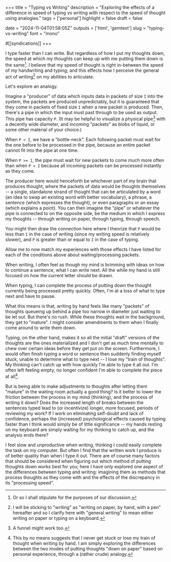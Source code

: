 +++
title = "Typing vs Writing"
description = "Exploring the effects of a difference in speed of typing vs writing with respect to the speed of thought using analogies."
tags = ['personal']
highlight = false
draft = false

date = "2024-11-04T01:58:05Z"
outputs = ['html', 'gemtext']
slug = "typing-vs-writing"
font = "mono"

#[[syndications]]
+++

I type faster than I can write. But regardless of how I put my thoughts down, the speed at which my thoughts can keep up with me putting them down is the same[^speed]. I believe that my speed of thought is right in-between the speed of my handwriting and typing; and this effects how I perceive the general act of writing[^writing] on my abilities to articulate.

[^speed]: Or so I shall stipulate for the purposes of our discussion.
[^writing]: I will  be sticking to "writing" as "writing on paper, by hand, with a pen" hereafter and so I clarify here with "general writing" to mean either writing on paper or typing on a keyboard.

Let's explore an analogy.

Imagine a "producer" of data which inputs data in packets of size `I` into the system, the packets are produced unpredictably, but it is guaranteed that they come in packets of fixed size `I` when a new packet is produced. Then, there's a pipe in which the input must past through to be used as output. This pipe has capacity `P`. (It may be helpful to visualize a physical pipe[^pipe] with a decently wide diameter, and incoming "packets" as blobs of liquid, or some other material of your choice.)

[^pipe]: A funnel might work too.

When `P < I`, we have a "bottle-neck". Each following packet must wait for the one before to be processed in the pipe, because an entire packet cannot fit into the pipe at one time.

When `P >= I`, the pipe must wait for new packets to come much more often than when `P < I` because all incoming packets can be processed instantly as they come.

The producer here would henceforth be whichever part of my brain that produces thought, where the packets of data would be thoughts themselves -- a single, standalone strand of thought that can be articulated by a word (an idea to swap an existing word with better vocabulary), a phrase, a sentence (which expresses the thought), or even paragraphs or an essay (which explains a point). You can then imagine the "pipe" or whatever the pipe is connected to on the opposite side, be the medium in which I express my thoughts -- through writing on paper, through typing, through speech.

You might then draw the connection here where I theorize that `P` would be less than `I` in the case of writing (since my writing speed is relatively slower), and `P` is greater than or equal to `I` in the case of typing.

Allow me to now match my experiences with those effects I have listed for each of the conditions above about waiting/processing packets.

When writing, I often feel as though my mind is brimming with ideas on how to continue a sentence, what I can write next. All the while my hand is still focused on how the current letter should be drawn.

When typing, I can complete the process of putting down the thought currently being processed pretty quickly. Often, I'm at a loss of what to type next and have to pause.

What this means is that, writing by hand feels like many "packets" of thoughts queueing up behind a pipe too narrow in diameter just waiting to be let out. But there's no rush. While these thoughts wait in the background, they get to "mature". I might consider amendments to them when I finally come around to write them down.

Typing, on the other hand, makes it so all the initial "draft" versions of the thoughts are the ones materialized and I don't get as much time mentally to chew over certain ideas before they get put on the screen. Furthermore, I would often finish typing a word or sentence then suddenly finding myself stuck, unable to determine what to type next -- I lose my "train of thoughts". My thinking can't catch up with how quickly I'm able to type it all out. I'm often left feeling empty, no longer confident I'm able to complete the piece at all[^empty].

[^empty]: This by no means suggests that I never get stuck or lose my train of thought when writing by hand. I am simply exploring the differences between the two modes of putting thoughts "down on paper" based on personal experience, through a (rather crude) analogy.

But is being able to make adjustments to thoughts after letting them "mature" in the waiting room actually a good thing? Is it better to lower the friction between the process in my mind (thinking), and the process of writing it down? Does the increased length of breaks between the sentences typed lead to (or incentivize) longer, more focused, periods of reviewing my work? If I work on eliminating self-doubt and lack of confidence, perhaps the (increased) psychological effects caused by typing faster than I think would simply be of little significance -- my hands resting on my keyboard are simply waiting for my thinking to catch up, and the analysis ends there?

I feel slow and unproductive when writing, thinking I could easily complete the task on my computer. But often I find that the written work I produce is of better quality than when I type it out. There are of course many factors that should be considered when figuring out which method of putting thoughts down works best for you; here I have only explored one aspect of the differences between typing and writing: imagining them as methods that process thoughts as they come with and the effects of the discrepancy in its "processing speed".
